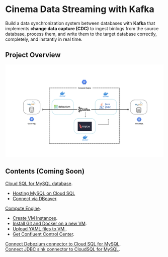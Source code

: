 # Cinema Data Streaming with Kafka

Build a data synchronization system between databases with **Kafka** that implements **change data capture (CDC)** to ingest binlogs from the source database, process them, and write them to the target database correctly, completely, and instantly in real time.

## Project Overview
![0](/images/01.png)

## Contents (Coming Soon)
[Cloud SQL for MySQL database](sections/01-cloud-sql-for-mysql-database.md).<br>
- [Hosting MySQL on Cloud SQL](sections/01-cloud-sql-for-mysql-database.md)<br>
- [Connect via DBeaver](sections/01-cloud-sql-for-mysql-database.md).<br>

[Compute Engine](sections/01-cloud-sql-for-mysql-database.md).<br>
- [Create VM Instances](sections/01-cloud-sql-for-mysql-database.md).<br>
- [Install Git and Docker on a new VM](sections/01-cloud-sql-for-mysql-database.md).<br>
- [Upload YAML files to VM ](sections/01-cloud-sql-for-mysql-database.md).<br>
- [Get Confluent Control Center](sections/01-cloud-sql-for-mysql-database.md).<br>

[Connect Debezium connector to Cloud SQL for MySQL](sections/01-cloud-sql-for-mysql-database.md).<br>
[Connect JDBC sink connector to CloudSQL for MySQL](sections/01-cloud-sql-for-mysql-database.md).<br>



